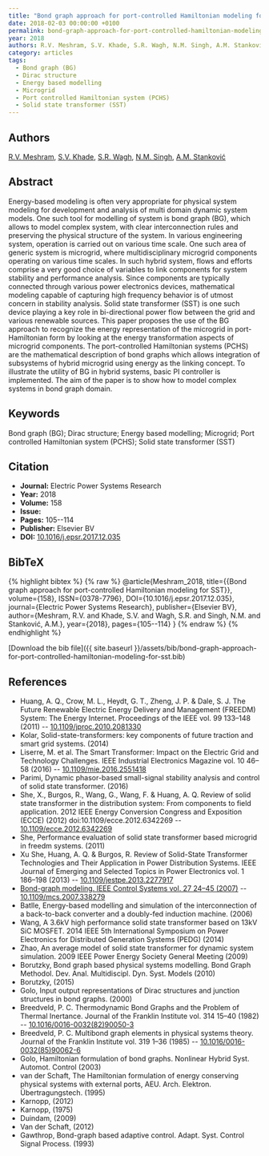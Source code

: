 ```yaml
---
title: "Bond graph approach for port-controlled Hamiltonian modeling for SST"
date: 2018-02-03 00:00:00 +0100
permalink: bond-graph-approach-for-port-controlled-hamiltonian-modeling-for-sst
year: 2018
authors: R.V. Meshram, S.V. Khade, S.R. Wagh, N.M. Singh, A.M. Stanković
category: articles
tags:
  - Bond graph (BG)
  - Dirac structure
  - Energy based modelling
  - Microgrid
  - Port controlled Hamiltonian system (PCHS)
  - Solid state transformer (SST)
---
```

 
## Authors
[R.V. Meshram](authors/ragini-v-meshram), [S.V. Khade](authors/shubhangi-khade), [S.R. Wagh](authors/sushama-r-wagh), [N.M. Singh](authors/navdeep-m-singh), [A.M. Stanković](authors/aleksandar-m-stankovic)
 
## Abstract
Energy-based modeling is often very appropriate for physical system modeling for development and analysis of multi domain dynamic system models. One such tool for modelling of system is bond graph (BG), which allows to model complex system, with clear interconnection rules and preserving the physical structure of the system. In various engineering system, operation is carried out on various time scale. One such area of generic system is microgrid, where multidisciplinary microgrid components operating on various time scales. In such hybrid system, flows and efforts comprise a very good choice of variables to link components for system stability and performance analysis. Since components are typically connected through various power electronics devices, mathematical modeling capable of capturing high frequency behavior is of utmost concern in stability analysis. Solid state transformer (SST) is one such device playing a key role in bi-directional power flow between the grid and various renewable sources. This paper proposes the use of the BG approach to recognize the energy representation of the microgrid in port-Hamiltonian form by looking at the energy transformation aspects of microgrid components. The port-controlled Hamiltonian systems (PCHS) are the mathematical description of bond graphs which allows integration of subsystems of hybrid microgrid using energy as the linking concept. To illustrate the utility of BG in hybrid systems, basic PI controller is implemented. The aim of the paper is to show how to model complex systems in bond graph domain.
 
## Keywords
Bond graph (BG); Dirac structure; Energy based modelling; Microgrid; Port controlled Hamiltonian system (PCHS); Solid state transformer (SST)
 
## Citation
- **Journal:** Electric Power Systems Research
- **Year:** 2018
- **Volume:** 158
- **Issue:** 
- **Pages:** 105--114
- **Publisher:** Elsevier BV
- **DOI:** [10.1016/j.epsr.2017.12.035](https://doi.org/10.1016/j.epsr.2017.12.035)
 
## BibTeX
{% highlight bibtex %}
{% raw %}
@article{Meshram_2018,
  title={{Bond graph approach for port-controlled Hamiltonian modeling for SST}},
  volume={158},
  ISSN={0378-7796},
  DOI={10.1016/j.epsr.2017.12.035},
  journal={Electric Power Systems Research},
  publisher={Elsevier BV},
  author={Meshram, R.V. and Khade, S.V. and Wagh, S.R. and Singh, N.M. and Stanković, A.M.},
  year={2018},
  pages={105--114}
}
{% endraw %}
{% endhighlight %}
 
[Download the bib file]({{ site.baseurl }}/assets/bib/bond-graph-approach-for-port-controlled-hamiltonian-modeling-for-sst.bib)
 
## References
- Huang, A. Q., Crow, M. L., Heydt, G. T., Zheng, J. P. & Dale, S. J. The Future Renewable Electric Energy Delivery and Management (FREEDM) System: The Energy Internet. Proceedings of the IEEE vol. 99 133–148 (2011) -- [10.1109/jproc.2010.2081330](https://doi.org/10.1109/jproc.2010.2081330)
- Kolar, Solid-state-transformers: key components of future traction and smart grid systems. (2014)
- Liserre, M. et al. The Smart Transformer: Impact on the Electric Grid and Technology Challenges. IEEE Industrial Electronics Magazine vol. 10 46–58 (2016) -- [10.1109/mie.2016.2551418](https://doi.org/10.1109/mie.2016.2551418)
- Parimi, Dynamic phasor-based small-signal stability analysis and control of solid state transformer. (2016)
- She, X., Burgos, R., Wang, G., Wang, F. & Huang, A. Q. Review of solid state transformer in the distribution system: From components to field application. 2012 IEEE Energy Conversion Congress and Exposition (ECCE) (2012) doi:10.1109/ecce.2012.6342269 -- [10.1109/ecce.2012.6342269](https://doi.org/10.1109/ecce.2012.6342269)
- She, Performance evaluation of solid state transformer based microgrid in freedm systems. (2011)
- Xu She, Huang, A. Q. & Burgos, R. Review of Solid-State Transformer Technologies and Their Application in Power Distribution Systems. IEEE Journal of Emerging and Selected Topics in Power Electronics vol. 1 186–198 (2013) -- [10.1109/jestpe.2013.2277917](https://doi.org/10.1109/jestpe.2013.2277917)
- [Bond-graph modeling. IEEE Control Systems vol. 27 24–45 (2007)](bond-graph-modeling) -- [10.1109/mcs.2007.338279](https://doi.org/10.1109/mcs.2007.338279)
- Batlle, Energy-based modelling and simulation of the interconnection of a back-to-back converter and a doubly-fed induction machine. (2006)
- Wang, A 3.6kV high performance solid state transformer based on 13kV SiC MOSFET. 2014 IEEE 5th International Symposium on Power Electronics for Distributed Generation Systems (PEDG) (2014)
- Zhao, An average model of solid state transformer for dynamic system simulation. 2009 IEEE Power Energy Society General Meeting (2009)
- Borutzky, Bond graph based physical systems modelling. Bond Graph Methodol. Dev. Anal. Multidiscipl. Dyn. Syst. Models (2010)
- Borutzky, (2015)
- Golo, Input output representations of Dirac structures and junction structures in bond graphs. (2000)
- Breedveld, P. C. Thermodynamic Bond Graphs and the Problem of Thermal Inertance. Journal of the Franklin Institute vol. 314 15–40 (1982) -- [10.1016/0016-0032(82)90050-3](https://doi.org/10.1016/0016-0032(82)90050-3)
- Breedveld, P. C. Multibond graph elements in physical systems theory. Journal of the Franklin Institute vol. 319 1–36 (1985) -- [10.1016/0016-0032(85)90062-6](https://doi.org/10.1016/0016-0032(85)90062-6)
- Golo, Hamiltonian formulation of bond graphs. Nonlinear Hybrid Syst. Automot. Control (2003)
- van der Schaft, The Hamiltonian formulation of energy conserving physical systems with external ports, AEU. Arch. Elektron. Übertragungstech. (1995)
- Karnopp, (2012)
- Karnopp, (1975)
- Duindam, (2009)
- Van der Schaft, (2012)
- Gawthrop, Bond-graph based adaptive control. Adapt. Syst. Control Signal Process. (1993)

